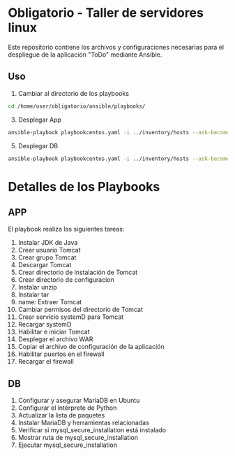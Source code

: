# Obligatorio - Taller de servidores linux

Este repositorio contiene los archivos y configuraciones necesarias para el despliegue de la aplicación "ToDo" mediante Ansible.

## Uso

1. Cambiar al directorio de los playbooks
```bash
cd /home/user/obligatorio/ansible/playbooks/
```
3. Desplegar App
```bash
ansible-playbook playbookcentos.yaml -i ../inventory/hosts --ask-become-pass
```
5. Desplegar DB
```bash
ansible-playbook playbookcentos.yaml -i ../inventory/hosts --ask-become-pass
```

# Detalles de los Playbooks

## APP

El playbook realiza las siguientes tareas:

1. Instalar JDK de Java
2. Crear usuario Tomcat
3. Crear grupo Tomcat
4. Descargar Tomcat
5. Crear directorio de instalación de Tomcat
6. Crear directorio de configuracion
7. Instalar unzip
8. Instalar tar
9. name: Extraer Tomcat
10. Cambiar permisos del directorio de Tomcat
11. Crear servicio systemD para Tomcat
12. Recargar systemD
13. Habilitar e iniciar Tomcat
14. Desplegar el archivo WAR
15. Copiar el archivo de configuración de la aplicación
16. Habilitar puertos en el firewall
17. Recargar el firewall

## DB

1. Configurar y asegurar MariaDB en Ubuntu
2. Configurar el intérprete de Python
3. Actualizar la lista de paquetes
5. Instalar MariaDB y herramientas relacionadas
6. Verificar si mysql_secure_installation está instalado
7. Mostrar ruta de mysql_secure_installation
8. Ejecutar mysql_secure_installation
